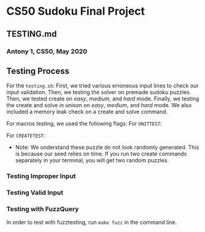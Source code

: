 # CS50 Sudoku Final Project 
## TESTING.md
### Antony 1, CS50, May 2020

## Testing Process
For the `testing.sh`:
First, we tried various erroneous input lines to check our input validation.
Then, we testing the solver on premade sudoku puzzles.
Then, we tested create on *easy*, *medium*, and *hard* mode.
Finally, we testing the create and solve in unison on *easy*, *medium*, and *hard* mode.
We also included a memory leak check on a create and solve command.

For macros testing, we used the following flags:
For `UNITTEST`:

For `CREATETEST`:


* Note: We understand these puzzle do not look randomly generated. This is because our seed relies on time. If you run two create commands separately in your terminal, you will get two random puzzles.

### Testing Improper Input

### Testing Valid Input


### Testing with FuzzQuery
In order to test with fuzztesting, run `make fuzz` in the command line.